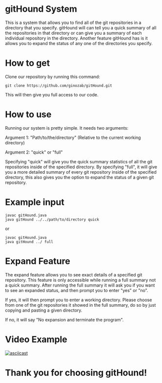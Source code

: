 # gitHound System

This is a system that allows you to find all of the git repositories in 
a directory that you specify. gitHound will can tell you a quick summary of all the 
repositories in that directory or can give you a summary of each individual 
repository in the directory. Another feature gitHound has is it allows you to
expand the status of any one of the directories you specify.

# How to get

Clone our repository by running this command: 

```shell
git clone https://github.com/ginozab/gitHound.git
```

This will then give you full access to our code. 

# How to use

Running our system is pretty simple. It needs two arguments: 

Argument 1: "Path/to/the/directory" (Relative to the current working directory)

Argument 2: "quick" or "full"

Specifying "quick" will give you the quick summary statistics of all the git repositories
inside of the specified directory. By specifying "full", it will give you a more detailed 
summary of every git repository inside of the specified directory, this also gives you the 
option to expand the status of a given git repository.

# Example input

```shell
javac gitHound.java
java gitHound ../../path/to/directory quick
```

or 

```shell
javac gitHound.java
java gitHound ../ full
```

# Expand Feature

The expand feature allows you to see exact details of a specified git repository. This 
feature is only accessible while running a full summary not a quick summary. After running the 
full summary it will ask you if you want to see an expanded status, and then prompt you to enter
"yes" or "no".

If yes, it will then prompt you to enter a working directory. Please choose from one of the 
git repositories it showed in the full summary, do so by just copying and pasting a given directory. 

If no, it will say "No expansion and terminate the program".

# Video Example

[![asciicast](https://asciinema.org/a/5mkifdwolsi6eaaow2kefmgzr.png)](https://asciinema.org/a/5mkifdwolsi6eaaow2kefmgzr)

# Thank you for choosing gitHound!




